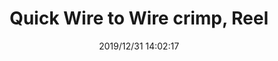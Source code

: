 ﻿---
layout: post 
title: Quick Wire to Wire crimp, Reel
tags: FASTON UTYP
categories: housing-terminal
overview: 
part_number: qw08
thumb_img: static/202003/215-thumb-20200320084725.jpg
small_img: static/202003/215-20200320084725.jpg
date: 2019/12/31 14:02:17
---



